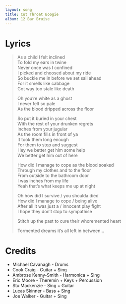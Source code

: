 ```yaml
---
layout: song
title: Cut Throat Boogie
album: 12 Bar Bruise
---
```


# Lyrics

> As a child I felt inclined   
> To fold my ears in twine   
> Never once was I confined   
> I picked and choosed about my ride   
> So buckle me in before we set sail ahead   
> For it smells like cabbage   
> Got way too stale like death   
>    
> Oh you’re white as a ghost   
> I never felt so pale   
> As the blood dripped across the floor   
>    
> So put it buried in your chest   
> With the rest of your drunken regrets   
> Inches from your jugular   
> As the room fills in front of ya   
> It took them long enough   
> For them to stop and suggest   
> Hey we better get him some help   
> We better get him out of here   
>    
> How did I manage to cope as the blood soaked   
> Through my clothes and to the floor   
> From outside to the bathroom door   
> I was inches from my life   
> Yeah that’s what keeps me up at night   
>    
> Oh how did I survive / you shoulda died   
> How did I manage to cope / being alive   
> After all it was just a / innocent play fight   
> I hope they don’t stop to sympathise   
>    
> Stitch up the past to cure their whoremented heart   
>    
> Tormented dreams it’s all left in between...   

# Credits

* Michael Cavanagh - Drums  
* Cook Craig - Guitar + Sing  
* Ambrose Kenny-Smith - Harmonica + Sing  
* Eric Moore - Theremin + Keys + Percussion  
* Stu Mackenzie - Sing + Guitar  
* Lucas Skinner - Bass + Sing  
* Joe Walker - Guitar + Sing  
